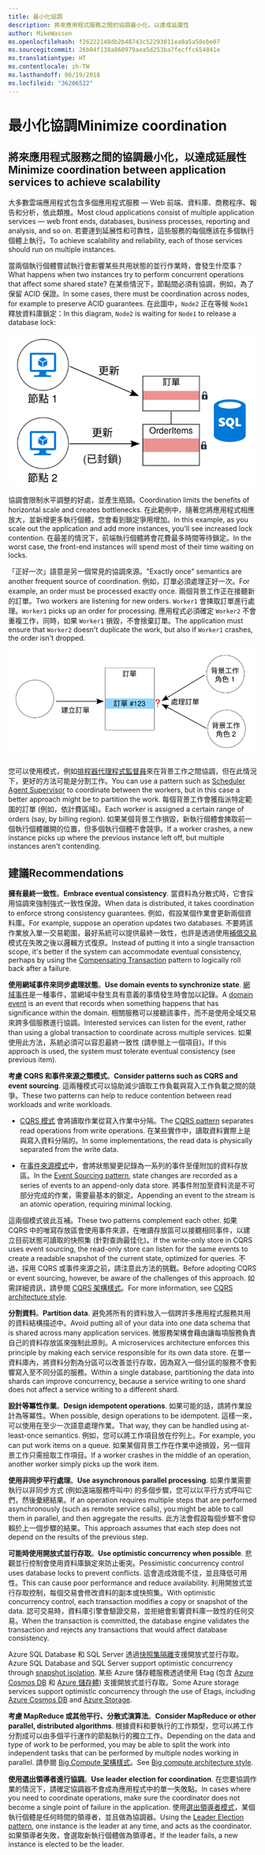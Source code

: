 ```yaml
---
title: 最小化協調
description: 將來應用程式服務之間的協調最小化，以達成延展性
author: MikeWasson
ms.openlocfilehash: f26222148db2b48743c52293011ea0a5a58ebe07
ms.sourcegitcommit: 26b04f138a860979aea5d253ba7fecffc654841e
ms.translationtype: HT
ms.contentlocale: zh-TW
ms.lasthandoff: 06/19/2018
ms.locfileid: "36206522"
---
```

# <a name="minimize-coordination"></a><span data-ttu-id="3a892-103">最小化協調</span><span class="sxs-lookup"><span data-stu-id="3a892-103">Minimize coordination</span></span> 

## <a name="minimize-coordination-between-application-services-to-achieve-scalability"></a><span data-ttu-id="3a892-104">將來應用程式服務之間的協調最小化，以達成延展性</span><span class="sxs-lookup"><span data-stu-id="3a892-104">Minimize coordination between application services to achieve scalability</span></span>

<span data-ttu-id="3a892-105">大多數雲端應用程式包含多個應用程式服務 &mdash; Web 前端、資料庫、商務程序、報告和分析，依此類推。</span><span class="sxs-lookup"><span data-stu-id="3a892-105">Most cloud applications consist of multiple application services &mdash; web front ends, databases, business processes, reporting and analysis, and so on.</span></span> <span data-ttu-id="3a892-106">若要達到延展性和可靠性，這些服務的每個應該在多個執行個體上執行。</span><span class="sxs-lookup"><span data-stu-id="3a892-106">To achieve scalability and reliability, each of those services should run on multiple instances.</span></span> 

<span data-ttu-id="3a892-107">當兩個執行個體嘗試執行會影響某些共用狀態的並行作業時，會發生什麼事？</span><span class="sxs-lookup"><span data-stu-id="3a892-107">What happens when two instances try to perform concurrent operations that affect some shared state?</span></span> <span data-ttu-id="3a892-108">在某些情況下，節點間必須有協調，例如，為了保留 ACID 保證。</span><span class="sxs-lookup"><span data-stu-id="3a892-108">In some cases, there must be coordination across nodes, for example to preserve ACID guarantees.</span></span> <span data-ttu-id="3a892-109">在此圖中，`Node2` 正在等候 `Node1` 釋放資料庫鎖定：</span><span class="sxs-lookup"><span data-stu-id="3a892-109">In this diagram, `Node2` is waiting for `Node1` to release a database lock:</span></span>

![](./images/database-lock.svg)

<span data-ttu-id="3a892-110">協調會限制水平調整的好處，並產生瓶頸。</span><span class="sxs-lookup"><span data-stu-id="3a892-110">Coordination limits the benefits of horizontal scale and creates bottlenecks.</span></span> <span data-ttu-id="3a892-111">在此範例中，隨著您將應用程式相應放大，並新增更多執行個體，您會看到鎖定爭用增加。</span><span class="sxs-lookup"><span data-stu-id="3a892-111">In this example, as you scale out the application and add more instances, you'll see increased lock contention.</span></span> <span data-ttu-id="3a892-112">在最差的情況下，前端執行個體將會花費最多時間等待鎖定。</span><span class="sxs-lookup"><span data-stu-id="3a892-112">In the worst case, the front-end instances will spend most of their time waiting on locks.</span></span>

<span data-ttu-id="3a892-113">「正好一次」語意是另一個常見的協調來源。</span><span class="sxs-lookup"><span data-stu-id="3a892-113">"Exactly once" semantics are another frequent source of coordination.</span></span> <span data-ttu-id="3a892-114">例如，訂單必須處理正好一次。</span><span class="sxs-lookup"><span data-stu-id="3a892-114">For example, an order must be processed exactly once.</span></span> <span data-ttu-id="3a892-115">兩個背景工作正在接聽新的訂單。</span><span class="sxs-lookup"><span data-stu-id="3a892-115">Two workers are listening for new orders.</span></span> <span data-ttu-id="3a892-116">`Worker1` 會揀取訂單進行處理。</span><span class="sxs-lookup"><span data-stu-id="3a892-116">`Worker1` picks up an order for processing.</span></span> <span data-ttu-id="3a892-117">應用程式必須確定 `Worker2` 不會重複工作，同時，如果 `Worker1` 損毀，不會捨棄訂單。</span><span class="sxs-lookup"><span data-stu-id="3a892-117">The application must ensure that `Worker2` doesn't duplicate the work, but also if `Worker1` crashes, the order isn't dropped.</span></span>

![](./images/coordination.svg)

<span data-ttu-id="3a892-118">您可以使用模式，例如[排程器代理程式監督員][sas-pattern]來在背景工作之間協調，但在此情況下，更好的方法可能是分割工作。</span><span class="sxs-lookup"><span data-stu-id="3a892-118">You can use a pattern such as [Scheduler Agent Supervisor][sas-pattern] to coordinate between the workers, but in this case a better approach might be to partition the work.</span></span> <span data-ttu-id="3a892-119">每個背景工作會獲指派特定範圍的訂單 (例如，依計費區域)。</span><span class="sxs-lookup"><span data-stu-id="3a892-119">Each worker is assigned a certain range of orders (say, by billing region).</span></span> <span data-ttu-id="3a892-120">如果某個背景工作損毀，新執行個體會揀取前一個執行個體離開的位置，但多個執行個體不會競爭。</span><span class="sxs-lookup"><span data-stu-id="3a892-120">If a worker crashes, a new instance picks up where the previous instance left off, but multiple instances aren't contending.</span></span>

## <a name="recommendations"></a><span data-ttu-id="3a892-121">建議</span><span class="sxs-lookup"><span data-stu-id="3a892-121">Recommendations</span></span>

<span data-ttu-id="3a892-122">**擁有最終一致性**。</span><span class="sxs-lookup"><span data-stu-id="3a892-122">**Embrace eventual consistency**.</span></span> <span data-ttu-id="3a892-123">當資料為分散式時，它會採用協調來強制強式一致性保證。</span><span class="sxs-lookup"><span data-stu-id="3a892-123">When data is distributed, it takes coordination to enforce strong consistency guarantees.</span></span> <span data-ttu-id="3a892-124">例如，假設某個作業會更新兩個資料庫。</span><span class="sxs-lookup"><span data-stu-id="3a892-124">For example, suppose an operation updates two databases.</span></span> <span data-ttu-id="3a892-125">不要將該作業放入單一交易範圍，最好系統可以提供最終一致性，也許是透過使用[補償交易][compensating-transaction]模式在失敗之後以邏輯方式復原。</span><span class="sxs-lookup"><span data-stu-id="3a892-125">Instead of putting it into a single transaction scope, it's better if the system can accommodate eventual consistency, perhaps by using the [Compensating Transaction][compensating-transaction] pattern to logically roll back after a failure.</span></span>

<span data-ttu-id="3a892-126">**使用網域事件來同步處理狀態**。</span><span class="sxs-lookup"><span data-stu-id="3a892-126">**Use domain events to synchronize state**.</span></span> <span data-ttu-id="3a892-127">[網域事件][domain-event]是一種事件，當網域中發生具有意義的事情發生時會加以記錄。</span><span class="sxs-lookup"><span data-stu-id="3a892-127">A [domain event][domain-event] is an event that records when something happens that has significance within the domain.</span></span> <span data-ttu-id="3a892-128">相關服務可以接聽該事件，而不是使用全域交易來跨多個服務進行協調。</span><span class="sxs-lookup"><span data-stu-id="3a892-128">Interested services can listen for the event, rather than using a global transaction to coordinate across multiple services.</span></span> <span data-ttu-id="3a892-129">如果使用此方法，系統必須可以容忍最終一致性 (請參閱上一個項目)。</span><span class="sxs-lookup"><span data-stu-id="3a892-129">If this approach is used, the system must tolerate eventual consistency (see previous item).</span></span> 

<span data-ttu-id="3a892-130">**考慮 CQRS 和事件來源之類模式**。</span><span class="sxs-lookup"><span data-stu-id="3a892-130">**Consider patterns such as CQRS and event sourcing**.</span></span> <span data-ttu-id="3a892-131">這兩種模式可以協助減少讀取工作負載與寫入工作負載之間的競爭。</span><span class="sxs-lookup"><span data-stu-id="3a892-131">These two patterns can help to reduce contention between read workloads and write workloads.</span></span> 

- <span data-ttu-id="3a892-132">[CQRS 模式][cqrs-pattern] 會將讀取作業從寫入作業中分隔。</span><span class="sxs-lookup"><span data-stu-id="3a892-132">The [CQRS pattern][cqrs-pattern] separates read operations from write operations.</span></span> <span data-ttu-id="3a892-133">在某些實作中，讀取資料實際上是與寫入資料分隔的。</span><span class="sxs-lookup"><span data-stu-id="3a892-133">In some implementations, the read data is physically separated from the write data.</span></span> 

- <span data-ttu-id="3a892-134">在[事件來源模式][event-sourcing]中，會將狀態變更記錄為一系列的事件至僅附加的資料存放區。</span><span class="sxs-lookup"><span data-stu-id="3a892-134">In the [Event Sourcing pattern][event-sourcing], state changes are recorded as a series of events to an append-only data store.</span></span> <span data-ttu-id="3a892-135">將事件附加至資料流是不可部分完成的作業，需要最基本的鎖定。</span><span class="sxs-lookup"><span data-stu-id="3a892-135">Appending an event to the stream is an atomic operation, requiring minimal locking.</span></span> 

<span data-ttu-id="3a892-136">這兩個模式彼此互補。</span><span class="sxs-lookup"><span data-stu-id="3a892-136">These two patterns complement each other.</span></span> <span data-ttu-id="3a892-137">如果 CQRS 中的唯寫存放區會使用事件來源，在唯讀存放區可以接聽相同事件，以建立目前狀態可讀取的快照集 (針對查詢最佳化)。</span><span class="sxs-lookup"><span data-stu-id="3a892-137">If the write-only store in CQRS uses event sourcing, the read-only store can listen for the same events to create a readable snapshot of the current state, optimized for queries.</span></span> <span data-ttu-id="3a892-138">不過，採用 CQRS 或事件來源之前，請注意此方法的挑戰。</span><span class="sxs-lookup"><span data-stu-id="3a892-138">Before adopting CQRS or event sourcing, however, be aware of the challenges of this approach.</span></span> <span data-ttu-id="3a892-139">如需詳細資訊，請參閱 [CQRS 架構樣式][cqrs-style]。</span><span class="sxs-lookup"><span data-stu-id="3a892-139">For more information, see [CQRS architecture style][cqrs-style].</span></span>

<span data-ttu-id="3a892-140">**分割資料**。</span><span class="sxs-lookup"><span data-stu-id="3a892-140">**Partition data**.</span></span>  <span data-ttu-id="3a892-141">避免將所有的資料放入一個跨許多應用程式服務共用的資料結構描述中。</span><span class="sxs-lookup"><span data-stu-id="3a892-141">Avoid putting all of your data into one data schema that is shared across many application services.</span></span> <span data-ttu-id="3a892-142">微服務架構會藉由讓每項服務負責自己的資料存放區來強制此原則。</span><span class="sxs-lookup"><span data-stu-id="3a892-142">A microservices architecture enforces this principle by making each service responsible for its own data store.</span></span> <span data-ttu-id="3a892-143">在單一資料庫內，將資料分割為分區可以改善並行存取，因為寫入一個分區的服務不會影響寫入至不同分區的服務。</span><span class="sxs-lookup"><span data-stu-id="3a892-143">Within a single database, partitioning the data into shards can improve concurrency, because a service writing to one shard does not affect a service writing to a different shard.</span></span>

<span data-ttu-id="3a892-144">**設計等冪性作業**。</span><span class="sxs-lookup"><span data-stu-id="3a892-144">**Design idempotent operations**.</span></span> <span data-ttu-id="3a892-145">如果可能的話，請將作業設計為等冪性。</span><span class="sxs-lookup"><span data-stu-id="3a892-145">When possible, design operations to be idempotent.</span></span> <span data-ttu-id="3a892-146">這樣一來，可以使用在至少一次語意處理作業。</span><span class="sxs-lookup"><span data-stu-id="3a892-146">That way, they can be handled using at-least-once semantics.</span></span> <span data-ttu-id="3a892-147">例如，您可以將工作項目放在佇列上。</span><span class="sxs-lookup"><span data-stu-id="3a892-147">For example, you can put work items on a queue.</span></span> <span data-ttu-id="3a892-148">如果某個背景工作在作業中途損毀，另一個背景工作只需撿取工作項目。</span><span class="sxs-lookup"><span data-stu-id="3a892-148">If a worker crashes in the middle of an operation, another worker simply picks up the work item.</span></span>

<span data-ttu-id="3a892-149">**使用非同步平行處理**。</span><span class="sxs-lookup"><span data-stu-id="3a892-149">**Use asynchronous parallel processing**.</span></span> <span data-ttu-id="3a892-150">如果作業需要執行以非同步方式 (例如遠端服務呼叫中) 的多個步驟，您可以以平行方式呼叫它們，然後彙總結果。</span><span class="sxs-lookup"><span data-stu-id="3a892-150">If an operation requires multiple steps that are performed asynchronously (such as remote service calls), you might be able to call them in parallel, and then aggregate the results.</span></span> <span data-ttu-id="3a892-151">此方法會假設每個步驟不會仰賴於上一個步驟的結果。</span><span class="sxs-lookup"><span data-stu-id="3a892-151">This approach assumes that each step does not depend on the results of the previous step.</span></span>   

<span data-ttu-id="3a892-152">**可能時使用開放式並行存取**。</span><span class="sxs-lookup"><span data-stu-id="3a892-152">**Use optimistic concurrency when possible**.</span></span> <span data-ttu-id="3a892-153">悲觀並行控制會使用資料庫鎖定來防止衝突。</span><span class="sxs-lookup"><span data-stu-id="3a892-153">Pessimistic concurrency control uses database locks to prevent conflicts.</span></span> <span data-ttu-id="3a892-154">這會造成效能不佳，並且降低可用性。</span><span class="sxs-lookup"><span data-stu-id="3a892-154">This can cause poor performance and reduce availability.</span></span> <span data-ttu-id="3a892-155">利用開放式並行存取控制，每個交易會修改資料的副本或快照集。</span><span class="sxs-lookup"><span data-stu-id="3a892-155">With optimistic concurrency control, each transaction modifies a copy or snapshot of the data.</span></span> <span data-ttu-id="3a892-156">認可交易時，資料庫引擎會驗證交易，並拒絕會影響資料庫一致性的任何交易。</span><span class="sxs-lookup"><span data-stu-id="3a892-156">When the transaction is committed, the database engine validates the transaction and rejects any transactions that would affect database consistency.</span></span> 

<span data-ttu-id="3a892-157">Azure SQL Database 和 SQL Server 透過[快照集隔離][sql-snapshot-isolation]支援開放式並行存取。</span><span class="sxs-lookup"><span data-stu-id="3a892-157">Azure SQL Database and SQL Server support optimistic concurrency through [snapshot isolation][sql-snapshot-isolation].</span></span> <span data-ttu-id="3a892-158">某些 Azure 儲存體服務透過使用 Etag (包含 [Azure Cosmos DB][cosmosdb-faq] 和 [Azure 儲存體][storage-concurrency]) 支援開放式並行存取。</span><span class="sxs-lookup"><span data-stu-id="3a892-158">Some Azure storage services support optimistic concurrency through the use of Etags, including [Azure Cosmos DB][cosmosdb-faq] and [Azure Storage][storage-concurrency].</span></span>

<span data-ttu-id="3a892-159">**考慮 MapReduce 或其他平行、分散式演算法**。</span><span class="sxs-lookup"><span data-stu-id="3a892-159">**Consider MapReduce or other parallel, distributed algorithms**.</span></span> <span data-ttu-id="3a892-160">根據資料和要執行的工作類型，您可以將工作分割成可以由多個平行運作的節點執行的獨立工作。</span><span class="sxs-lookup"><span data-stu-id="3a892-160">Depending on the data and type of work to be performed, you may be able to split the work into independent tasks that can be performed by multiple nodes working in parallel.</span></span> <span data-ttu-id="3a892-161">請參閱 [Big Compute 架構樣式][big-compute]。</span><span class="sxs-lookup"><span data-stu-id="3a892-161">See [Big compute architecture style][big-compute].</span></span>

<span data-ttu-id="3a892-162">**使用選出領導者進行協調**。</span><span class="sxs-lookup"><span data-stu-id="3a892-162">**Use leader election for coordination**.</span></span> <span data-ttu-id="3a892-163">在您要協調作業的情況下，請確定協調器不會成為應用程式中的單一失敗點。</span><span class="sxs-lookup"><span data-stu-id="3a892-163">In cases where you need to coordinate operations, make sure the coordinator does not become a single point of failure in the application.</span></span> <span data-ttu-id="3a892-164">使用[選出領導者模式][leader-election]，某個執行個體是任何時間的領導者，並且做為協調器。</span><span class="sxs-lookup"><span data-stu-id="3a892-164">Using the [Leader Election pattern][leader-election], one instance is the leader at any time, and acts as the coordinator.</span></span> <span data-ttu-id="3a892-165">如果領導者失敗，會選取新執行個體做為領導者。</span><span class="sxs-lookup"><span data-stu-id="3a892-165">If the leader fails, a new instance is elected to be the leader.</span></span> 
 

<!-- links -->

[big-compute]: ../architecture-styles/big-compute.md
[compensating-transaction]: ../../patterns/compensating-transaction.md
[cqrs-style]: ../architecture-styles/cqrs.md
[cqrs-pattern]: ../../patterns/cqrs.md
[cosmosdb-faq]: /azure/cosmos-db/faq
[domain-event]: https://martinfowler.com/eaaDev/DomainEvent.html
[event-sourcing]: ../../patterns/event-sourcing.md
[leader-election]: ../../patterns/leader-election.md
[sas-pattern]: ../../patterns/scheduler-agent-supervisor.md
[sql-snapshot-isolation]: /sql/t-sql/statements/set-transaction-isolation-level-transact-sql
[storage-concurrency]: https://azure.microsoft.com/blog/managing-concurrency-in-microsoft-azure-storage-2/